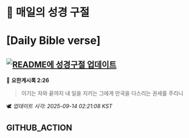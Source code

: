 # 🙏 매일의 성경 구절
# [Daily Bible verse]
## [![README에 성경구절 업데이트](https://github.com/DONGSUKA/first_test/actions/workflows/update-readme-bible.yml/badge.svg)](https://github.com/DONGSUKA/first_test/actions/workflows/update-readme-bible.yml)
<!-- START_BIBLE_VERSE -->
📖 **요한계시록 2:26**
> 이기는 자와 끝까지 내 일을 지키는 그에게 만국을 다스리는 권세를 주리니

🕊️ _업데이트 시각: 2025-09-14 02:21:08 KST_
  <!-- END_BIBLE_VERSE -->
## GITHUB_ACTION

